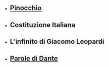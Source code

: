 - ## [Pinocchio](../pinocchio)
- ## Costituzione Italiana
- ## L'infinito di Giacomo Leopardi
- ## [Parole di Dante](../parole_di_dante)